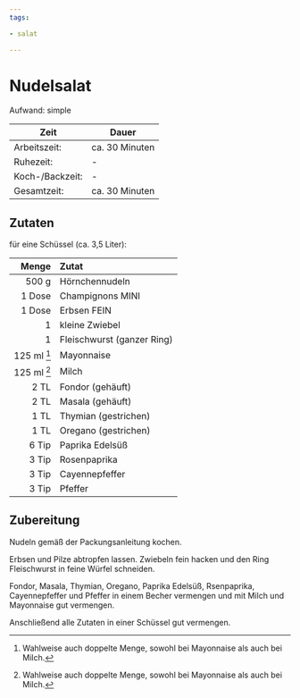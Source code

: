 ```yaml
---
tags:

- salat

---
```


# Nudelsalat

Aufwand: simple

| Zeit            | Dauer          |
|-----------------|----------------|
| Arbeitszeit:    | ca. 30 Minuten |
| Ruhezeit:       | -              |
| Koch-/Backzeit: | -              |
| Gesamtzeit:     | ca. 30 Minuten |

## Zutaten

für eine Schüssel (ca. 3,5 Liter):

|       Menge | Zutat                      |
|------------:|:---------------------------|
|       500 g | Hörnchennudeln             |
|      1 Dose | Champignons MINI           |
|      1 Dose | Erbsen FEIN                |
|           1 | kleine Zwiebel             |
|           1 | Fleischwurst (ganzer Ring) |
| 125 ml [^1] | Mayonnaise                 |
| 125 ml [^1] | Milch                      |
|        2 TL | Fondor (gehäuft)           |
|        2 TL | Masala (gehäuft)           |
|        1 TL | Thymian (gestrichen)       |
|        1 TL | Oregano (gestrichen)       |
|       6 Tip | Paprika Edelsüß            |
|       3 Tip | Rosenpaprika               |
|       3 Tip | Cayennepfeffer             |
|       3 Tip | Pfeffer                    |

[^1]: Wahlweise auch doppelte Menge, sowohl bei Mayonnaise als auch bei Milch.

## Zubereitung

Nudeln gemäß der Packungsanleitung kochen.

Erbsen und Pilze abtropfen lassen. Zwiebeln fein hacken und den Ring Fleischwurst in feine Würfel schneiden.

Fondor, Masala, Thymian, Oregano, Paprika Edelsüß, Rsenpaprika, Cayennepfeffer und Pfeffer in einem Becher vermengen
und mit Milch und Mayonnaise gut vermengen.

Anschließend alle Zutaten in einer Schüssel gut vermengen.